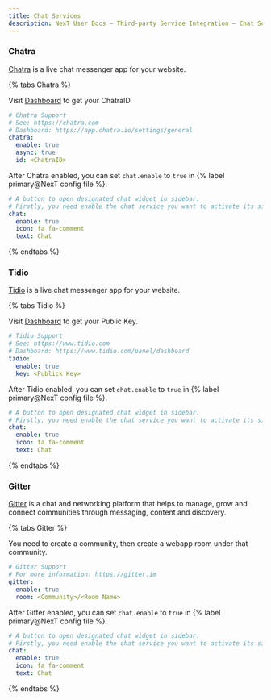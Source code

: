 ```yaml
---
title: Chat Services
description: NexT User Docs – Third-party Service Integration – Chat Services
---
```


### Chatra

[Chatra](https://chatra.com) is a live chat messenger app for your website.

{% tabs Chatra %}
<!-- tab Enable Chatra → -->
Visit [Dashboard](https://app.chatra.io/settings/general) to get your ChatraID.

```yml NexT config file
# Chatra Support
# See: https://chatra.com
# Dashboard: https://app.chatra.io/settings/general
chatra:
  enable: true
  async: true
  id: <ChatraID>
```

<!-- endtab -->

<!-- tab Activate sidebar button -->
After Chatra enabled, you can set `chat.enable` to `true` in {% label primary@NexT config file %}.

```yml NexT config file
# A button to open designated chat widget in sidebar.
# Firstly, you need enable the chat service you want to activate its sidebar button.
chat:
  enable: true
  icon: fa fa-comment
  text: Chat
```
<!-- endtab -->
{% endtabs %}

### Tidio

[Tidio](https://www.tidio.com/) is a live chat messenger app for your website.

{% tabs Tidio %}
<!-- tab Enable Tidio → -->
Visit [Dashboard](https://www.tidio.com/panel/dashboard) to get your Public Key.

```yml NexT config file
# Tidio Support
# See: https://www.tidio.com
# Dashboard: https://www.tidio.com/panel/dashboard
tidio:
  enable: true
  key: <Publick Key>
```

<!-- endtab -->

<!-- tab Activate sidebar button -->
After Tidio enabled, you can set `chat.enable` to `true` in {% label primary@NexT config file %}.

```yml NexT config file
# A button to open designated chat widget in sidebar.
# Firstly, you need enable the chat service you want to activate its sidebar button.
chat:
  enable: true
  icon: fa fa-comment
  text: Chat
```
<!-- endtab -->
{% endtabs %}

### Gitter

[Gitter](https://gitter.im) is a chat and networking platform that helps to manage, grow and connect communities through messaging, content and discovery.

{% tabs Gitter %}
<!-- tab Enable Gitter → -->
You need to create a community, then create a webapp room under that community.

```yml NexT config file
# Gitter Support
# For more information: https://gitter.im
gitter:
  enable: true
  room: <Community>/<Room Name>
```

<!-- endtab -->

<!-- tab Activate sidebar button -->
After Gitter enabled, you can set `chat.enable` to `true` in {% label primary@NexT config file %}.

```yml NexT config file
# A button to open designated chat widget in sidebar.
# Firstly, you need enable the chat service you want to activate its sidebar button.
chat:
  enable: true
  icon: fa fa-comment
  text: Chat
```
<!-- endtab -->
{% endtabs %}
